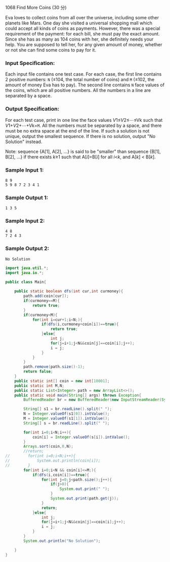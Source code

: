 1068 Find More Coins (30 分)

Eva loves to collect coins from all over the universe, including some other planets like Mars. One day she visited a universal shopping mall which could accept all kinds of coins as payments. However, there was a special requirement of the payment: for each bill, she must pay the exact amount. Since she has as many as 104 coins with her, she definitely needs your help. You are supposed to tell her, for any given amount of money, whether or not she can find some coins to pay for it.

### Input Specification:

Each input file contains one test case. For each case, the first line contains 2 positive numbers: `N` (≤104, the total number of coins) and `M` (≤102, the amount of money Eva has to pay). The second line contains `N` face values of the coins, which are all positive numbers. All the numbers in a line are separated by a space.

### Output Specification:

For each test case, print in one line the face values *V*1≤*V*2≤⋯≤Vk such that *V*1+*V*2+⋯+Vk=`M`. All the numbers must be separated by a space, and there must be no extra space at the end of the line. If such a solution is not unique, output the smallest sequence. If there is no solution, output "No Solution" instead.

Note: sequence {A[1], A[2], ...} is said to be "smaller" than sequence {B[1], B[2], ...} if there exists *k*≥1 such that A[*i*]=B[*i*] for all *i*<*k*, and A[*k*] < B[*k*].

### Sample Input 1:

```in
8 9
5 9 8 7 2 3 4 1
```

### Sample Output 1:

```out
1 3 5
```

### Sample Input 2:

```
4 8
7 2 4 3
```

### Sample Output 2:

```
No Solution
```

```java
import java.util.*;
import java.io.*;

public class Main{
    
    public static boolean dfs(int cur,int curmoney){
        path.add(coin[cur]);
        if(curmoney==M){
            return true;
        }
        if(curmoney<M){
            for(int i=cur+1;i<N;){
                if(dfs(i,curmoney+coin[i])==true){
                    return true;
                }else{
                    int j;
                    for(j=i+1;j<N&&coin[j]==coin[i];j++);
                    i = j;
                }
            }
        }
        path.remove(path.size()-1);
        return false;
    }
    public static int[] coin = new int[10001];
    public static int M,N;
    public static List<Integer> path = new ArrayList<>();
    public static void main(String[] args) throws Exception{
        BufferedReader br = new BufferedReader(new InputStreamReader(System.in));

        String[] s1 = br.readLine().split(" ");
        N = Integer.valueOf(s1[0]).intValue();
        M = Integer.valueOf(s1[1]).intValue();
        String[] s = br.readLine().split(" ");

        for(int i=0;i<N;i++){
            coin[i] = Integer.valueOf(s[i]).intValue();
        }
        Arrays.sort(coin,0,N);
        //return;
//        for(int i=0;i<N;i++){
//            System.out.println(coin[i]);
//        }
        for(int i=0;i<N && coin[i]<=M;){
            if(dfs(i,coin[i])==true){
                for(int j=0;j<path.size();j++){
                    if(j>0){
                        System.out.print(" ");
                    }
                    System.out.print(path.get(j));
                }
                return;
            }else{
                int j;
                for(j=i+1;j<N&&coin[j]==coin[i];j++);
                i = j;
            }
        }
        System.out.println("No Solution");

    }
}


```

